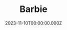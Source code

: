 ---
title: "Barbie"
year: 2023
date: 2023-11-10T00:00:00.000Z
permalink: /almanac/movies/2023-11-10-barbie/index.html
link: https://boxd.it/58ONvz
tmdbid: 346698
---